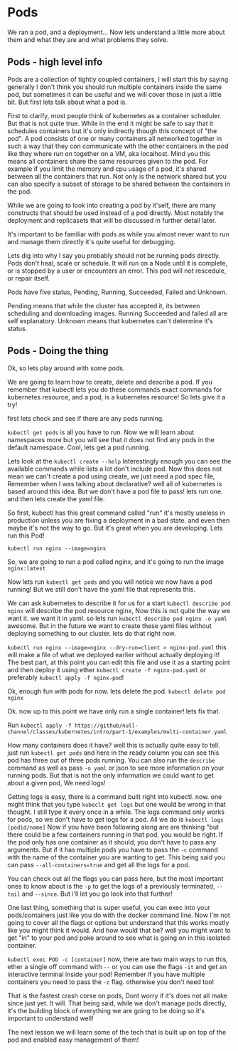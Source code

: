 # Pods

We ran a pod, and a deployment... Now lets understand a little more about them and what they are and what problems they solve.

## Pods - high level info

Pods are a collection of tightly coupled containers, I will start this by saying generally I don't think you should run multiple containers inside the same pod, but sometimes it can be useful and we will cover those in just a little bit. But first lets talk about what a pod is.

First to clarify, most people think of kubernetes as a container scheduler. But that is not quite true. While in the end it might be safe to say that it schedules containers but it's only indirectly though this concept of "the pod". A pod consists of one or many containers all networked together in such a way that they con communicate with the other containers in the pod like they where run on together on a VM, aka localhost. Mind you this means all containers share the same resources given to the pod. For example if you limit the memory and cpu usage of a pod, it's shared between all the containers that run. Not only is the network shared but you can also specify a subset of storage to be shared between the containers in the pod.

While we are going to look into creating a pod by it'self, there are many constructs that should be used instead of a pod directly. Most notably the deployment and replicasets that will be discussed in further detail later.

It's important to be familiar with pods as while you almost never want to run and manage them directly it's quite useful for debugging.

Lets dig into why I say you probably should not be running pods directly. Pods don't heal, scale or schedule. It will run on a Node until it is complete, or is stopped by a user or encounters an error. This pod will not rescedule, or repair itself.

Pods have five status, Pending, Running, Succeeded, Failed and Unknown.

Pending means that while the cluster has accepted it, its between scheduling and downloading images.
Running Succeeded and failed all are self explanatory.
Unknown means that kubernetes can't determine it's status.

## Pods - Doing the thing

Ok, so lets play around with some pods.

We are going to learn how to create, delete and describe a pod. If you remember that kubectl lets you do these commands exact commands for kubernetes resource, and a pod, is a kubernetes resource! So lets give it a try!

first lets check and see if there are any pods running.

`kubectl get pods` is all you have to run. Now we will learn about namespaces more but you will see that it does not find any pods in the default namespace. Cool, lets get a pod running.

Lets look at the `kubectl create --help` Interestingly enough you can see the available commands while lists a lot don't include pod. Now this does not mean we can't create a pod using create, we just need a pod spec file, Remember when I was talking about declarative? well all of kubernetes is based around this idea. But we don't have a pod file to pass! lets run one. and then lets create the yaml file.

So first, kubectl has this great command called "run" it's mostly useless in production unless you are fixing a deployment in a bad state. and even then maybe it's not the way to go. But it's great when you are developing. Lets run this Pod!

`kubectl run nginx --image=nginx`

So, we are going to run a pod called nginx, and it's going to run the image `nginx:latest`

Now lets run `kubectl get pods` and you will notice we now have a pod running! But we still don't have the yaml file that represents this. 

We can ask kubernetes to describe it for us for a start
`kubectl describe pod nginx` will describe the pod resource nginx, Now this is not quite the way we want it. we want it in yaml. so lets run
`kubectl describe pod nginx -o yaml` awesome. But in the future we want to create these yaml files without deploying something to our cluster. lets do that right now.

`kubectl run nginx --image=nginx --dry-run=client > nginx-pod.yaml` this will make a file of what we deployed earlier without actually deploying it! The best part, at this point you can edit this file and use it as a starting point and then deploy it using ether `kubectl create -f nginx-pod.yaml` or preferably `kubectl apply -f nginx-pod`!

Ok, enough fun with pods for now. lets delete the pod.
`kubectl delete pod nginx`

Ok. now up to this point we have only run a single container! lets fix that.

Run `kubectl apply -f https://github/null-channel/classes/kubernetes/intro/part-1/examples/multi-container.yaml`

How many containers does it have? well this is actually quite easy to tell. just run `kubectl get pods` and here in the ready column you can see this pod has three out of three pods running. You can also run the `describe` command as well as pass `-o yaml` or json to see more information on your running pods. But that is not the only information we could want to get about a given pod, We need logs!

Getting logs is easy, there is a command built right into kubectl. now. one might think that you type `kubeclt get logs` but one would be wrong in that thought. I still type it every once in a while. The logs command only works for pods, so we don't have to get logs for a pod. All we do is `kubectl logs [podid/name]` Now if you have been following along are are thinking "but there could be a few containers running in that pod, you would be right. If the pod only has one container as it should, you don't have to pass any arguments. But if it has multiple pods you have to pass the `-c` command with the name of the container you are wanting to get. This being said you can pass `--all-containers=true` and get all the logs for a pod.

You can check out all the flags you can pass here, but the most important ones to know about is the `-p` to get the logs of a previously terminated, `--tail` and `--since`. But i'll let you go look into that further!

One last thing, something that is super useful, you can exec into your pods/containers just like you do with the docker command line. Now I'm not going to cover all the flags or options but understand that this works mostly like you might think it would. And how would that be? well you might want to get "in" to your pod and poke around to see what is going on in this isolated container.

`kubectl exec POD -c [container]` now, there are two main ways to run this, ether a single off command with `--` or you can use the flags `-it` and get an interactive terminal inside your pod! Remember if you have multiple containers you need to pass the `-c` flag. otherwise you don't need too!

That is the fastest crash corse on pods, Dont worry if it's does not all make since just yet. It will. That being said, while we don't manage pods directly, it's the building block of everything we are going to be doing so it's important to understand well!

The next lesson we will learn some of the tech that is built up on top of the pod and enabled easy management of them!